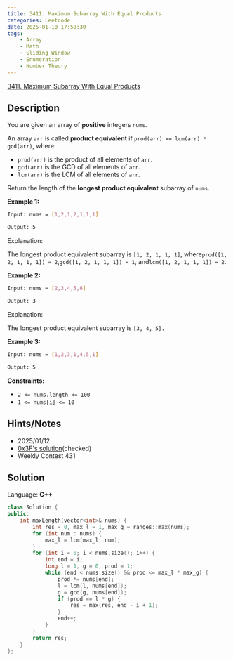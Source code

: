 ```yaml
---
title: 3411. Maximum Subarray With Equal Products
categories: Leetcode
date: 2025-01-10 17:50:30
tags:
    - Array
    - Math
    - Sliding Window
    - Enumeration
    - Number Theory
---
```


[3411. Maximum Subarray With Equal Products](https://leetcode.com/problems/maximum-subarray-with-equal-products/description/)

## Description

You are given an array of **positive**  integers `nums`.

An array `arr` is called **product equivalent**  if `prod(arr) == lcm(arr) * gcd(arr)`, where:

- `prod(arr)` is the product of all elements of `arr`.
- `gcd(arr)` is the GCD of all elements of `arr`.
- `lcm(arr)` is the LCM of all elements of `arr`.

Return the length of the **longest**  **product equivalent** subarray of `nums`.

**Example 1:**

```bash
Input: nums = [1,2,1,2,1,1,1]

Output: 5
```

Explanation:

The longest product equivalent subarray is `[1, 2, 1, 1, 1]`, where`prod([1, 2, 1, 1, 1]) = 2`,`gcd([1, 2, 1, 1, 1]) = 1`, and`lcm([1, 2, 1, 1, 1]) = 2`.

**Example 2:**

```bash
Input: nums = [2,3,4,5,6]

Output: 3
```

Explanation:

The longest product equivalent subarray is `[3, 4, 5].`

**Example 3:**

```bash
Input: nums = [1,2,3,1,4,5,1]

Output: 5
```

**Constraints:**

- `2 <= nums.length <= 100`
- `1 <= nums[i] <= 10`

## Hints/Notes

- 2025/01/12
- [0x3F's solution](https://leetcode.cn/problems/maximum-subarray-with-equal-products/solutions/3039079/mei-ju-ti-qian-tui-chu-xun-huan-pythonja-a21k/)(checked)
- Weekly Contest 431

## Solution

Language: **C++**

```C++
class Solution {
public:
    int maxLength(vector<int>& nums) {
        int res = 0, max_l = 1, max_g = ranges::max(nums);
        for (int num : nums) {
            max_l = lcm(max_l, num);
        }
        for (int i = 0; i < nums.size(); i++) {
            int end = i;
            long l = 1, g = 0, prod = 1;
            while (end < nums.size() && prod <= max_l * max_g) {
                prod *= nums[end];
                l = lcm(l, nums[end]);
                g = gcd(g, nums[end]);
                if (prod == l * g) {
                    res = max(res, end - i + 1);
                }
                end++;
            }
        }
        return res;
    }
};
```
